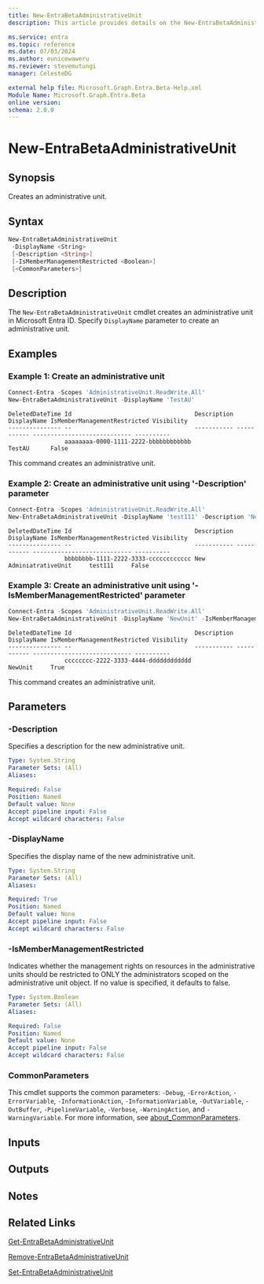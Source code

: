 ```yaml
---
title: New-EntraBetaAdministrativeUnit
description: This article provides details on the New-EntraBetaAdministrativeUnit command.

ms.service: entra
ms.topic: reference
ms.date: 07/03/2024
ms.author: eunicewaweru
ms.reviewer: stevemutungi
manager: CelesteDG

external help file: Microsoft.Graph.Entra.Beta-Help.xml
Module Name: Microsoft.Graph.Entra.Beta
online version:
schema: 2.0.0
---
```


# New-EntraBetaAdministrativeUnit

## Synopsis

Creates an administrative unit.

## Syntax

```powershell
New-EntraBetaAdministrativeUnit 
 -DisplayName <String>
 [-Description <String>] 
 [-IsMemberManagementRestricted <Boolean>] 
 [<CommonParameters>]
```

## Description

The `New-EntraBetaAdministrativeUnit` cmdlet creates an administrative unit in Microsoft Entra ID. Specify `DisplayName` parameter to create an administrative unit.

## Examples

### Example 1: Create an administrative unit

```powershell
Connect-Entra -Scopes 'AdministrativeUnit.ReadWrite.All'
New-EntraBetaAdministrativeUnit -DisplayName 'TestAU'
```

```Output
DeletedDateTime Id                                   Description DisplayName IsMemberManagementRestricted Visibility
--------------- --                                   ----------- ----------- ---------------------------- ----------
                aaaaaaaa-0000-1111-2222-bbbbbbbbbbbb             TestAU      False
```

This command creates an administrative unit.

### Example 2: Create an administrative unit using '-Description' parameter

```powershell
Connect-Entra -Scopes 'AdministrativeUnit.ReadWrite.All'
New-EntraBetaAdministrativeUnit -DisplayName 'test111' -Description 'New AdminiatrativeUnit'
```

```Output
DeletedDateTime Id                                   Description DisplayName IsMemberManagementRestricted Visibility
--------------- --                                   ----------- ----------- ---------------------------- ----------
                bbbbbbbb-1111-2222-3333-cccccccccccc New AdminiatrativeUnit     test111     False
```

### Example 3: Create an administrative unit using '-IsMemberManagementRestricted' parameter

```powershell
Connect-Entra -Scopes 'AdministrativeUnit.ReadWrite.All'
New-EntraBetaAdministrativeUnit -DisplayName 'NewUnit' -IsMemberManagementRestricted $true
```

```Output
DeletedDateTime Id                                   Description DisplayName IsMemberManagementRestricted Visibility
--------------- --                                   ----------- ----------- ---------------------------- ----------
                cccccccc-2222-3333-4444-dddddddddddd             NewUnit     True
```

This command creates an administrative unit.

## Parameters

### -Description

Specifies a description for the new administrative unit.

```yaml
Type: System.String
Parameter Sets: (All)
Aliases:

Required: False
Position: Named
Default value: None
Accept pipeline input: False
Accept wildcard characters: False
```

### -DisplayName

Specifies the display name of the new administrative unit.

```yaml
Type: System.String
Parameter Sets: (All)
Aliases:

Required: True
Position: Named
Default value: None
Accept pipeline input: False
Accept wildcard characters: False
```

### -IsMemberManagementRestricted

Indicates whether the management rights on resources in the administrative units should be restricted to ONLY the administrators scoped on the administrative unit object.
If no value is specified, it defaults to false.

```yaml
Type: System.Boolean
Parameter Sets: (All)
Aliases:

Required: False
Position: Named
Default value: None
Accept pipeline input: False
Accept wildcard characters: False
```

### CommonParameters

This cmdlet supports the common parameters: `-Debug`, `-ErrorAction`, `-ErrorVariable`, `-InformationAction`, `-InformationVariable`, `-OutVariable`, `-OutBuffer`, `-PipelineVariable`, `-Verbose`, `-WarningAction`, and `-WarningVariable`. For more information, see [about_CommonParameters](https://go.microsoft.com/fwlink/?LinkID=113216).

## Inputs

## Outputs

## Notes

## Related Links

[Get-EntraBetaAdministrativeUnit](Get-EntraBetaAdministrativeUnit.md)

[Remove-EntraBetaAdministrativeUnit](Remove-EntraBetaAdministrativeUnit.md)

[Set-EntraBetaAdministrativeUnit](Set-EntraBetaAdministrativeUnit.md)
